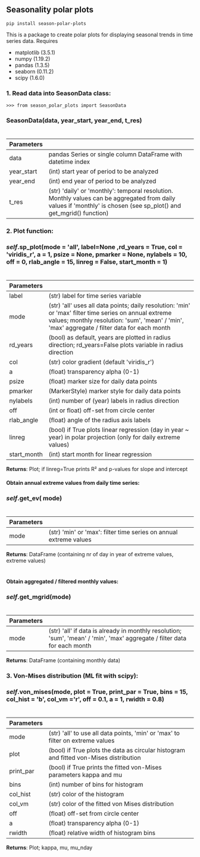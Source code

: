 ## __Seasonality polar plots__
~~~
pip install season-polar-plots
~~~
This is a package to create polar plots for displaying seasonal trends in time series data.
Requires
- matplotlib (3.5.1)
- numpy (1.19.2)
- pandas (1.3.5)
- seaborn (0.11.2)
- scipy (1.6.0)
### 1. Read data into SeasonData class:
~~~
>>> from season_polar_plots import SeasonData
~~~
### SeasonData(data, year_start, year_end, t_res) 
#
| Parameters  |   |
| ------ | ------ |
| data | pandas Series or single column DataFrame with datetime index |
| year_start | (int) start year of period to be analyzed |
| year_end | (int) end year of period to be analyzed |
| t_res | (str) 'daily' or 'monthly': temporal resolution. Monthly values can be aggregated from daily values if 'monthly' is chosen (see sp_plot() and get_mgrid() function) |

### 2. Plot function:
### _self_.sp_plot(mode = 'all', label=None ,rd_years = True, col = 'viridis_r', a = 1, psize = None, pmarker = None, nylabels = 10, off = 0, rlab_angle = 15, linreg = False, start_month = 1)
#
| Parameters  |   |
| ------ | ------ |
| label | (str) label for time series variable |
| mode | (str) 'all' uses all data points; daily resolution: 'min' or 'max' filter time series on annual extreme values; monthly resolution:  'sum', 'mean' / 'min', 'max' aggregate / filter data for each month |
| rd_years | (bool) as default, years are plotted in radius direction; rd_years=False plots variable in radius direction |
| col | (str) color gradient (default 'viridis_r') |
| a | (float) transparency alpha (0-1) |
| psize | (float) marker size for daily data points |
| pmarker | (MarkerStyle) marker style  for daily data points|
| nylabels | (int) number of (year) labels in radius direction |
| off | (int or float) off-set from circle center |
| rlab_angle | (float) angle of the radius axis labels |
| linreg | (bool) if True plots linear regression (day in year ~ year) in polar projection (only for daily extreme values) |
| start_month | (int) start month for linear regression |

__Returns__: Plot; if linreg=True prints R² and p-values for slope and intercept

#### Obtain annual extreme values from daily time series:
### _self_.get_ev( mode)
#
| Parameters  |   |
| ------ | ------ |
| mode | (str) 'min' or 'max': filter time series on annual extreme values |

__Returns__: DataFrame (containing nr of day in year of extreme values, extreme values) 
#
#### Obtain aggregated / filtered monthly values:
### _self_.get_mgrid(mode)
#
| Parameters  |   |
| ------ | ------ |
| mode | (str) 'all' if data is already in monthly resolution; 'sum', 'mean' / 'min', 'max' aggregate / filter data for each month |

__Returns__: DataFrame (containing monthly data) 

### 3. Von-Mises distribution (ML fit with scipy):
### _self_.von_mises(mode, plot = True, print_par = True, bins = 15, col_hist = 'b', col_vm ='r', off = 0.1, a = 1, rwidth = 0.8)
#
| Parameters  |   |
| ------ | ------ |
| mode | (str) 'all' to use all data points, 'min' or 'max' to filter on extreme values |
| plot | (bool) if True plots the data as circular histogram and fitted von-Mises distribution |
| print_par | (bool) if True prints the fitted von-Mises parameters kappa and mu |
| bins | (int) number of bins for histogram |
| col_hist | (str) color of the histogram |
| col_vm | (str) color of the fitted von Mises distribution |
| off | (float) off-set from circle center |
| a | (float) transparency alpha (0-1) |
| rwidth | (float) relative width of histogram bins |

__Returns__: Plot; kappa, mu, mu_nday 
